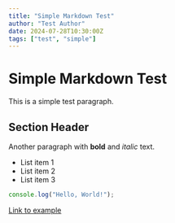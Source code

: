 ```yaml
---
title: "Simple Markdown Test"
author: "Test Author"
date: 2024-07-28T10:30:00Z
tags: ["test", "simple"]
---
```


# Simple Markdown Test

This is a simple test paragraph.

## Section Header

Another paragraph with **bold** and *italic* text.

- List item 1
- List item 2
- List item 3

```javascript
console.log("Hello, World!");
```

[Link to example](https://example.com)
